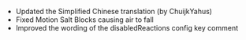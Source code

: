 - Updated the Simplified Chinese translation (by ChuijkYahus)
- Fixed Motion Salt Blocks causing air to fall
- Improved the wording of the disabledReactions config key comment